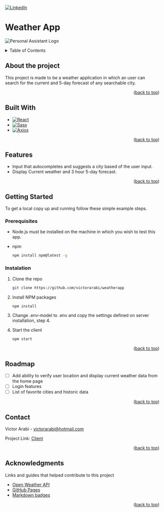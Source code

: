 <a name="readme-top"></a>

<!-- PROJECT SHIELDS -->

[![LinkedIn][linkedin-shield]][linkedin-url]

<!-- PROJECT LOGO -->

# Weather App

![Personal Assistant Logo][site-logo]

<!-- TABLE OF CONTENTS -->
<details>
  <summary>Table of Contents</summary>
  <ol>
    <li>
      <a href="#about-the-project">About The Project</a>
      <ul>
        <li><a href="#built-with">Built With</a></li>
      </ul>
      <ul>
        <li><a href="#features">Features</a></li>
      </ul>
    </li>
    <li>
      <a href="#getting-started">Getting Started</a>
      <ul>
        <li><a href="#prerequisites">Prerequisites</a></li>
        <li><a href="#installation">Installation</a></li>
      </ul>
    </li>
    <li><a href="#roadmap">Roadmap</a></li>
    <li><a href="#contact">Contact</a></li>
    <li><a href="#acknowledgments">Acknowledgments</a></li>
  </ol>
</details>

<!-- ABOUT THE PROJECT -->

## About the project

This project is made to be a weather application in which an user can search for the current and 5-day forecast of any searchable city.

<p align="right">(<a href="#readme-top">back to top</a>)</p>

## Built With

- [![React][react.js]][react-url]
- [![Sass][sass]][sass-url]
- [![Axios][axios]][axios-url]

<p align="right">(<a href="#readme-top">back to top</a>)</p>

## Features

- Input that autocompletes and suggests a city based of the user input.
- Display Current weather and 3 hour 5-day forecast.

<p align="right">(<a href="#readme-top">back to top</a>)</p>

<!-- GETTING STARTED -->

## Getting Started

To get a local copy up and running follow these simple example steps.

### Prerequisites

- Node.js must be installed on the machine in which you wish to test this app.

* npm
  ```sh
  npm install npm@latest -g
  ```

### Instalation

1. Clone the repo
   ```sh
   git clone https://github.com/victorarabi/weatherapp
   ```
2. Install NPM packages
   ```sh
   npm install
   ```
3. Change .env-model to .env and copy the settings defined on server installation, step 4.
4. Start the client

   ```sh
   npm start
   ```

<p align="right">(<a href="#readme-top">back to top</a>)</p>

<!-- ROADMAP -->

## Roadmap

- [ ] Add ability to verify user location and display current weather data from the home page
- [ ] Login features
- [ ] List of favorite cities and historic data

<p align="right">(<a href="#readme-top">back to top</a>)</p>

<!-- CONTACT -->

## Contact

Victor Arabi - victorarabi@hotmail.com

Project Link:
[Client](https://github.com/victorarabi/weatherapp)

<p align="right">(<a href="#readme-top">back to top</a>)</p>

<!-- ACKNOWLEDGMENTS -->

## Acknowledgments

Links and guides that helped contribute to this project

- [Open Weather API](https://openweathermap.org/api)
- [GitHub Pages](https://pages.github.com)
- [Markdown badges](https://ileriayo.github.io/markdown-badges/)

<p align="right">(<a href="#readme-top">back to top</a>)</p>

<!-- MARKDOWN LINKS & IMAGES -->
<!-- https://www.markdownguide.org/basic-syntax/#reference-style-links -->

[linkedin-shield]: https://img.shields.io/badge/-LinkedIn-black.svg?style=for-the-badge&logo=linkedin&colorB=555
[linkedin-url]: https://www.linkedin.com/in/victor-arabi/
[site-logo]: /src/assets/images/logo.png
[react.js]: https://img.shields.io/badge/React-20232A?style=for-the-badge&logo=react&logoColor=61DAFB
[react-url]: https://reactjs.org/
[node.js]: https://img.shields.io/badge/node.js-6DA55F?style=for-the-badge&logo=node.js&logoColor=white
[node-url]: https://nodejs.org/en/
[express.js]: https://img.shields.io/badge/express.js-%23404d59.svg?style=for-the-badge&logo=express&logoColor=%2361DAFB
[express-url]: https://expressjs.com
[passport.js]: https://img.shields.io/badge/-Passport.js-lightgrey
[passport-url]: https://www.passportjs.org
[google-cloud]: https://img.shields.io/badge/-Google%20Cloud%20API-blue
[google-cloud-url]: https://cloud.google.com/apis
[axios]: https://img.shields.io/badge/-Axios-blueviolet
[axios-url]: https://axios-http.com
[sass]: https://img.shields.io/badge/SASS-hotpink.svg?style=for-the-badge&logo=SASS&logoColor=white
[sass-url]: https://sass-lang.com
